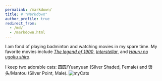 ```yaml
---
permalink: /markdown/
title: # "Markdown"
author_profile: true
redirect_from: 
  - /md/
  - /markdown.html
---
```


I am fond of playing badminton and watching movies in my spare time. My favorite movies include [*The legend of 1900*](https://www.imdb.com/title/tt0120731/), [*Interstellar*](https://www.imdb.com/title/tt0816692/), and [*Hauru no ugoku shiro*](https://www.imdb.com/title/tt0347149/).

I keep two adorable cats: 圆圆/Yuanyuan (Silver Shaded, Female) and 馒头/Mantou (Silver Point, Male).
![myCats](https://ryyao98.github.io/images/my_cats.jpg)
